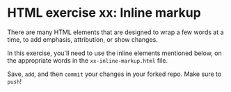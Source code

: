 # HTML exercise xx: Inline markup

There are many HTML elements that are designed to wrap a few words at a time, to add emphasis, attribution, or show changes.

In this exercise, you'll need to use the inline elements mentioned below, on the appropriate words in the `xx-inline-markup.html` file.

Save, `add`, and then `commit` your changes in your forked repo. Make sure to `push`!
